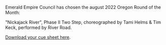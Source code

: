 Emerald Empire Council has chosen the august 2022 Oregon Round of the Month:

"Nickajack River", Phase II Two Step, choreographed by Tami Helms & Tim Keck, performed by River Road.

[Download your cue sheet here](https://www.roundalab.org/CuesheetsDL2/Nickajack%20River%2C%20Helms-Keck__2.pdf).



